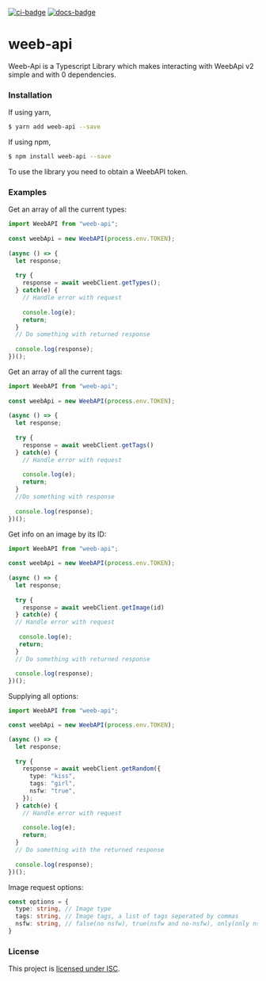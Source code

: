 [![ci-badge]][ci] [![docs-badge][]][docs]
# weeb-api
Weeb-Api is a Typescript Library which makes interacting with WeebApi v2
simple and with 0 dependencies.
### Installation
If using yarn,
```sh
$ yarn add weeb-api --save
```
If using npm,
```sh
$ npm install weeb-api --save
```
To use the library you need to obtain a WeebAPI token.
### Examples  
Get an array of all the current types:
```typescript
import WeebAPI from "weeb-api";
 
const weebApi = new WeebAPI(process.env.TOKEN);
 
(async () => {
  let response;
   
  try {
    response = await weebClient.getTypes();
  } catch(e) {
    // Handle error with request
    
    console.log(e);
    return;
  }
  // Do something with returned response
  
  console.log(response);
})();
```
Get an array of all the current tags:
```typescript
import WeebAPI from "weeb-api";
 
const weebApi = new WeebAPI(process.env.TOKEN);
 
(async () => {
  let response;
    
  try {
    response = await weebClient.getTags()
  } catch(e) {
    // Handle error with request
    
    console.log(e);
    return;
  }
  //Do something with response
  
  console.log(response);
})();


```

Get info on an image by its ID:

```typescript
import WeebAPI from "weeb-api";
 
const weebApi = new WeebAPI(process.env.TOKEN);
 
(async () => {
  let response;
   
  try {
    response = await weebClient.getImage(id)
  } catch(e) {
  // Handle error with request
  
   console.log(e);
   return;
  } 
  // Do something with returned response
  
  console.log(response);
})();
```
 
Supplying all options:

```typescript
import WeebAPI from "weeb-api";

const weebApi = new WeebAPI(process.env.TOKEN);

(async () => {
  let response;
   
  try {
    response = await weebClient.getRandom({
      type: "kiss",
      tags: "girl",
      nsfw: "true",
    });
  } catch(e) {
    // Handle error with request
    
    console.log(e);
    return;
  }
  // Do something with the returned response
  
  console.log(response);
})();

```
Image request options:
   
```typescript
const options = {
  type: string, // Image type
  tags: string, // Image tags, a list of tags seperated by commas
  nsfw: string, // false(no nsfw), true(nsfw and no-nsfw), only(only nsfw)
}
```
### License
This project is [licensed under ISC][license].

[license]: https://github.com/hsiW/weeb-api.ts/blob/master/LICENSE
[ci]: https://travis-ci.org/meilasw/weeb-api.ts
[ci-badge]: https://travis-ci.org/meilasw/weeb-api.ts.svg?branch=master
[docs]: https://meilasw.github.io/weeb-api.ts/
[docs-badge]: https://img.shields.io/badge/docs-online-5023dd.svg
